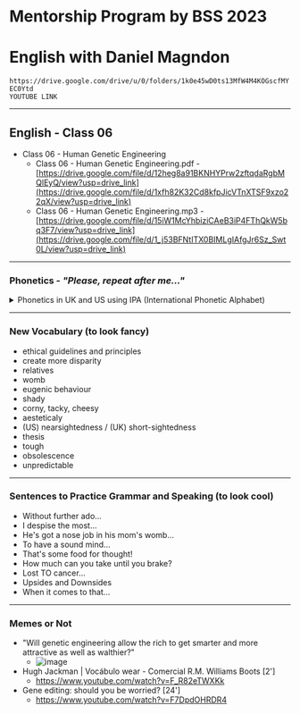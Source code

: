 # Mentorship Program by BSS 2023
# English with Daniel Magndon

```https://drive.google.com/drive/u/0/folders/1k0e45wD0ts13MfW4M4KOGscfMYEC0Ytd```</br>
``` YOUTUBE LINK ```

___

## English - Class 06

- Class 06 - Human Genetic Engineering
  - Class 06 - Human Genetic Engineering.pdf - [https://drive.google.com/file/d/12heg8a91BKNHYPrw2zftqdaRgbMQlEyQ/view?usp=drive_link](https://drive.google.com/file/d/1xfh82K32Cd8kfpJicVTnXTSF9xzo22qX/view?usp=drive_link)
  - Class 06 - Human Genetic Engineering.mp3 - [https://drive.google.com/file/d/15iW1McYhbiziCAeB3iP4FThQkW5bq3F7/view?usp=drive_link](https://drive.google.com/file/d/1_j53BFNtITX0BIMLgIAfgJr6Sz_Swt0L/view?usp=drive_link)

___

### Phonetics - _"Please, repeat after me..."_

<p>
<details>
<summary>Phonetics in UK and US using IPA (International Phonetic Alphabet)</summary>


  - illustratives		- US  /ɪˈlʌs.trə.t̬ɪv/ UK  /ˈɪl.ə.strə.tɪv/
  - aesteticaly		- US  /esˈθet̬.ɪ.kəl.i/ UK  /esˈθet.ɪ.kəl.i/ UK  /iːsˈθet.ɪ.kəl.i/
  - history		- US  /ˈhɪs.t̬ɚ.i/ UK  /ˈhɪs.tər.i/
  - historic		- US  /hɪˈstɔːr.ɪk/ UK  /hɪˈstɒr.ɪk/
  - records		- US  /rɪˈkɔːrd/ UK  /rɪˈkɔːd/
  - cancer		- US  /ˈkæn.sɚ/ UK  /ˈkæn.sər/
  - genes			- US  /dʒiːn/ UK  /dʒiːn/
  - human (being)		- US/ˈhju·mən (ˈbi·ɪŋ)/ 
  - psycho		- US  /ˈsaɪ.koʊ/ UK  /ˈsaɪ.kəʊ/
  - nearsightedness	- US  /ˌnɪrˈsaɪ.t̬ɪd.nəs/ UK  /ˌnɪəˈsaɪ.tɪd.nəs/
  (UK usually short-sightedness)
  - myopia		- US  /maɪˈoʊ.pi.ə/ UK  /maɪˈəʊ.pi.ə/
  - thesis		- US  /ˈθiː.sɪs/ UK  /ˈθiː.sɪs/
  plural theses US  UK  /ˈθiː.siːz/
  - tough			- US  /tʌf/ UK  /tʌf/
  - though		- US  /ðoʊ/ UK  /ðəʊ/
  - obsolescence		- US  /ˌɑːb.səˈles.əns/ UK  /ˌɒb.səˈles.əns/
  - unpredictable		- US  /ˌʌn.prɪˈdɪk.tə.bəl/ UK  /ˌʌn.prɪˈdɪk.tə.bəl/


</details>
</p>


___

### New Vocabulary (to look fancy) 

- ethical guidelines and principles
- create more disparity
- relatives
- womb
- eugenic behaviour
- shady
- corny, tacky, cheesy
&nbsp;
- aesteticaly
- (US) nearsightedness / (UK) short-sightedness
- thesis
- tough
- obsolescence
- unpredictable

___

### Sentences to Practice Grammar and Speaking (to look cool)

- Without further ado...
- I despise the most...
- He's got a nose job in his mom's womb...
- To have a sound mind...
- That's some food for thought!
- How much can you take until you brake?
- Lost TO cancer...
- Upsides and Downsides
- When it comes to that...

___

### Memes or Not

- "Will genetic engineering allow the rich to get smarter and more attractive as well as walthier?"
  - ![image](https://github.com/danielmassita/2023-Mentoria-BSS/assets/111195175/470033dd-3a2e-43f7-86ad-30d81341d0ed)
- Hugh Jackman | Vocábulo wear - Comercial R.M. Williams Boots [2']
  - https://www.youtube.com/watch?v=F_R82eTWXKk
- Gene editing: should you be worried? [24']
  - https://www.youtube.com/watch?v=F7DpdOHRDR4 
